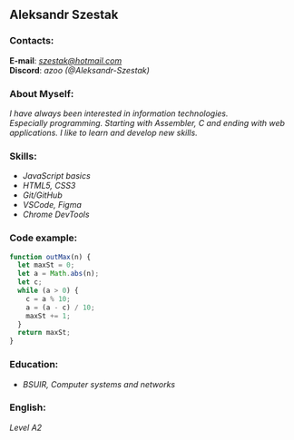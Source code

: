 ## Aleksandr Szestak

### Contacts:
__E-mail__: _<szestak@hotmail.com>_  
__Discord__: _azoo (@Aleksandr-Szestak)_
### About Myself:
_I have always been interested in information technologies.  
Especially programming. Starting with Assembler, C and ending with web applications. 
I like to learn and develop new skills._
### Skills:
- _JavaScript basics_
- _HTML5, CSS3_
- _Git/GitHub_
- _VSCode, Figma_
- _Chrome DevTools_
### Code example:
```JavaScript
function outMax(n) {
  let maxSt = 0;
  let a = Math.abs(n);
  let c;
  while (a > 0) {
    c = a % 10;
    a = (a - c) / 10;
    maxSt += 1;
  }
  return maxSt;
}
```
### Education:
- _BSUIR, Computer systems and networks_
### English:
_Level A2_